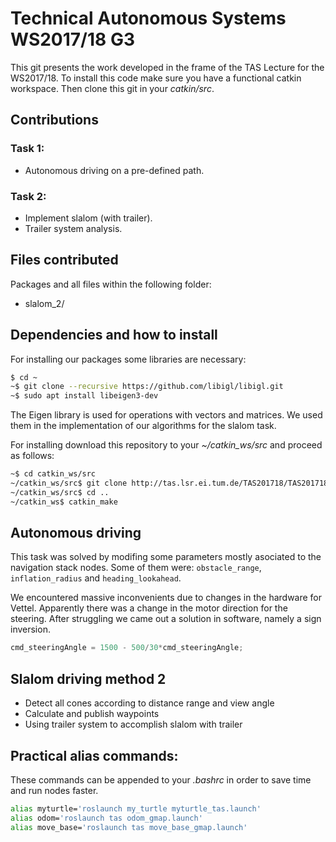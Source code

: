 Technical Autonomous Systems WS2017/18 G3
=================================
This git presents the work developed in the frame of the TAS Lecture for the WS2017/18. 
To install this code make sure you have a functional catkin workspace. 
Then clone this git in your *catkin/src*.

## Contributions
### Task 1:
+ Autonomous driving on a pre-defined path.

### Task 2:
+ Implement slalom (with trailer). 
+ Trailer system analysis. 

## Files contributed
Packages and all files within the following folder:
+ slalom_2/

## Dependencies and how to install
For installing our packages some libraries are necessary:
```sh
$ cd ~
~$ git clone --recursive https://github.com/libigl/libigl.git
~$ sudo apt install libeigen3-dev
```
The Eigen library is used for operations with vectors and matrices. We used them in the implementation of our algorithms for the slalom task.

For installing download this repository to your *~/catkin_ws/src* and proceed as follows:

```sh
~$ cd catkin_ws/src
~/catkin_ws/src$ git clone http://tas.lsr.ei.tum.de/TAS201718/TAS201718_G3.git
~/catkin_ws/src$ cd ..
~/catkin_ws$ catkin_make
```

## Autonomous driving
This task was solved by modifing some parameters mostly asociated to the navigation stack nodes.
Some of them were: `obstacle_range`, `inflation_radius` and `heading_lookahead`.

We encountered massive inconvenients due to changes in the hardware for Vettel. 
Apparently there was a change in the motor direction for the steering. After struggling we 
came out a solution in software, namely a sign inversion. 

```c++
cmd_steeringAngle = 1500 - 500/30*cmd_steeringAngle;
```

## Slalom driving method 2
+ Detect all cones according to distance range and view angle
+ Calculate and publish waypoints 
+ Using trailer system to accomplish slalom with trailer

## Practical alias commands:
These commands can be appended to your *.bashrc* in order to save time and run nodes faster.

```sh
alias myturtle='roslaunch my_turtle myturtle_tas.launch'
alias odom='roslaunch tas odom_gmap.launch'
alias move_base='roslaunch tas move_base_gmap.launch'
```

